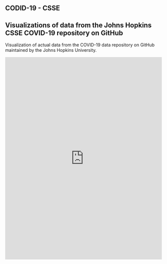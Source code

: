## CODID-19 - CSSE

## Visualizations of data from the Johns Hopkins CSSE COVID-19 repository on GitHub

Visualization of actual data from the COVID-19 data repository on GitHub maintained by the Johns Hopkins University. 



<iframe id="map" width="100%" height="650" frameborder="0" scrolling="no" marginheight="0" marginwidth="0" src="https://gjrichter.github.io/ixmaps/ui/html/embed_sync_Leaflet.html?ui=embed&basemap=ll&align=left&legend=1&scrollsafe=1&sync=false&footer=true&project=https://raw.githubusercontent.com/gjrichter/viz/master/COVID-19/projects/COVID-19-CSSE/ixmaps_project_JHU_CSSE_cases_and_deaths_last_56_days.json"></iframe>


